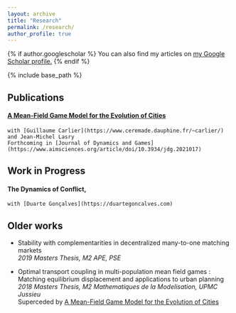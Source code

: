 ```yaml
---
layout: archive
title: "Research"
permalink: /research/
author_profile: true
---
```


{% if author.googlescholar %}
  You can also find my articles on <u><a href="{{author.googlescholar}}">my Google Scholar profile</a>.</u>
{% endif %}

{% include base_path %}



## Publications

#### **[A Mean-Field Game Model for the Evolution of Cities](http://cesarbarilla.github.io/research/mfg-cities)**  
	with [Guillaume Carlier](https://www.ceremade.dauphine.fr/~carlier/) and Jean-Michel Lasry  
	Forthcoming in [Journal of Dynamics and Games](https://www.aimsciences.org/article/doi/10.3934/jdg.2021017)


<!-- Working Papers
---

{% for post in site.workingpapers reversed %}
  {% include archive-single.html %}
{% endfor %} -->


## Work in Progress

#### **The Dynamics of Conflict**,  
	with [Duarte Gonçalves](https://duartegoncalves.com)


## Older works

* Stability with complementarities in decentralized many-to-one matching markets  
	*2019 Masters Thesis, M2 APE, PSE*

* Optimal transport coupling in multi-population mean field games : Matching equilibrium displacement and applications to urban planning  
	*2018 Masters Thesis, M2 Mathematiques de la Modelisation, UPMC Jussieu*  
	Superceded by [A Mean-Field Game Model for the Evolution of Cities](http://cesarbarilla.github.io/research/mfg-cities) 

